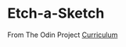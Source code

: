 # Etch-a-Sketch

From The Odin Project [Curriculum](https://www.theodinproject.com/paths/foundations/courses/foundations)
